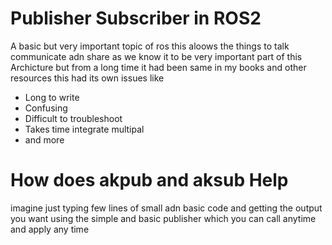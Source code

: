 # Publisher Subscriber in ROS2   

A basic but very important topic of ros this aloows the things to talk communicate adn share as we know it to be very important part of this Archicture but from a long time it had been same in my books and other resources this had its own issues like    
- Long to write 
- Confusing 
- Difficult to troubleshoot
- Takes time integrate multipal
- and more

# How does akpub and aksub Help 

imagine just typing few lines of small adn basic code and getting the output you want using the simple and basic publisher which you can call anytime and apply any time 
